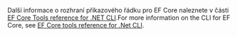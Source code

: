 <span data-ttu-id="aaad1-101">Další informace o rozhraní příkazového řádku pro EF Core naleznete v části [EF Core Tools reference for .NET CLI](/ef/core/miscellaneous/cli/dotnet).</span><span class="sxs-lookup"><span data-stu-id="aaad1-101">For more information on the CLI for EF Core, see [EF Core tools reference for .Net CLI](/ef/core/miscellaneous/cli/dotnet).</span></span>